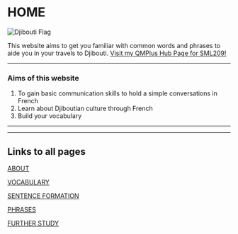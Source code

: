 <h1><strong>HOME</strong></h1>

<img src="https://upload.wikimedia.org/wikipedia/commons/thumb/3/34/Flag_of_Djibouti.svg/1920px-Flag_of_Djibouti.svg.png" alt="Djibouti Flag" >

  <p>This website aims to get you familiar with common words and phrases to aide you in your travels to Djibouti.  
  <a href="https://hub.qmplus.qmul.ac.uk/artefact/internal/index.php"> Visit my QMPlus Hub Page for SML209!</a>
   <p/>
  
  <hr>
  <h3>Aims of this website</h3>
  <ol>
  <li>To gain basic communication skills to hold a simple conversations in French</li>
  <li>Learn about Djiboutian culture through French</li>
  <li>Build your vocabulary</li>
  </ol>
  <hr>
  

<hr>
  <h2><strong>Links to all pages</strong></h2>
  <a href="https://intisarmusa.github.io/sml5202-intisar/about.html">ABOUT</a>

  <a href="https://intisarmusa.github.io/sml5202-intisar/vocabulary.html">VOCABULARY</a>

  <a href="https://intisarmusa.github.io/sml5202-intisar/sentences.html">SENTENCE FORMATION</a>

  <a href="https://intisarmusa.github.io/sml5202-intisar/phrases.html">PHRASES</a>

  <a href="https://intisarmusa.github.io/sml5202-intisar/furtherstudy.html">FURTHER STUDY</a>


